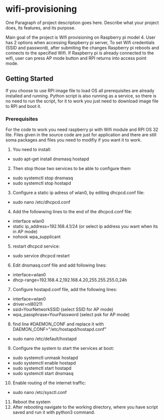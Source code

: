 # wifi-provisioning

One Paragraph of project description goes here. Describe what your project does, its features, and its purpose.

Main goal of the project is Wifi provisioning on Raspberry pi model 4. User has 2 options when accessing Raspberry pi server, To set Wifi credentials (SSID and password), after submiting the changes Raspberry pi reboots and connects to the specified Wifi. If Raspberry pi is already connected to the wifi, user can press AP mode button and RPI returns into access point mode.

## Getting Started

If you choose to use RPI image file to load OS all prerequisites are already installed and running. Python script is also running as a service, so there is no need to run the script, for it to work you just need to download image file to RPI and boot it.

### Prerequisites

For the code to work you need raspberry pi with Wifi module and RPI OS 32 lite. Files given in the source code are just for application and there are still soma packages and files you need to modifiy if you want it to work. 

1. You need to install: 
 - sudo apt-get install dnsmasq hostapd
2. Then stop those two services to be able to configure them
 - sudo systemctl stop dnsmasq
 - sudo systemctl stop hostapd
3. Configure a static ip adress of wlan0, by editing dhcpcd.conf file:
 - sudo nano /etc/dhcpcd.conf
4. Add the followwing lines to the end of the dhcpcd.conf file:
 - interface wlan0
 - static ip_address=192.168.4.1/24 (or select ip address you want when its in AP mode)
 - nohook wpa_supplicant
5. restart dhcpcd service:
  - sudo service dhcpcd restart
6. Edit dnsmasq.conf file and add following lines:
  - interface=wlan0
  - dhcp-range=192.168.4.2,192.168.4.20,255.255.255.0,24h
7. Configure hostapd.conf file, add the following lines:
  - interface=wlan0
  - driver=nl80211
  - ssid=YourNetworkSSID          (select SSID for AP mode)
  - wpa_passphrase=YourPassword   (select psk for AP mode)
8. find line #DAEMON_CONF and replace it with DAEMON_CONF="/etc/hostapd/hostapd.conf"
  - sudo nano /etc/default/hostapd
9. Configure the system to start the services at boot:
  - sudo systemctl unmask hostapd
  - sudo systemctl enable hostapd
  - sudo systemctl start hostapd
  - sudo systemctl start dnsmasq
10. Enable routing of the internet traffic:
  - sudo nano /etc/sysctl.conf
11. Reboot the system
12. After rebooting navigate to the working directory, where you have script saved and run it with python3 command. 



